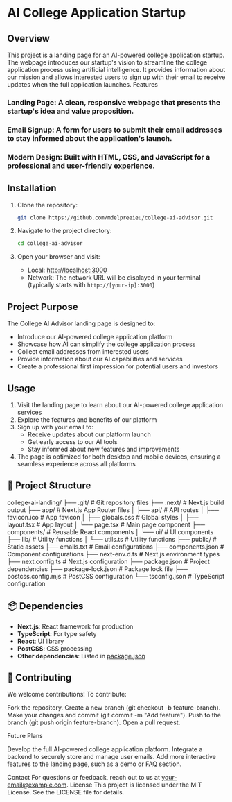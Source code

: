 # AI College Application Startup
## Overview
This project is a landing page for an AI-powered college application startup. The webpage introduces our startup's vision to streamline the college application process using artificial intelligence. It provides information about our mission and allows interested users to sign up with their email to receive updates when the full application launches.
Features

### Landing Page: A clean, responsive webpage that presents the startup's idea and value proposition.

### Email Signup: A form for users to submit their email addresses to stay informed about the application's launch.

### Modern Design: Built with HTML, CSS, and JavaScript for a professional and user-friendly experience.

## Installation

1. Clone the repository:
   ```bash
   git clone https://github.com/mdelpreeieu/college-ai-advisor.git
   ```

2. Navigate to the project directory:
   ```bash
   cd college-ai-advisor
   ```

3. Open your browser and visit:
   - Local: [http://localhost:3000](http://localhost:3000)
   - Network: The network URL will be displayed in your terminal (typically starts with `http://[your-ip]:3000`)

## Project Purpose

The College AI Advisor landing page is designed to:

- Introduce our AI-powered college application platform
- Showcase how AI can simplify the college application process
- Collect email addresses from interested users
- Provide information about our AI capabilities and services
- Create a professional first impression for potential users and investors

## Usage

1. Visit the landing page to learn about our AI-powered college application services
2. Explore the features and benefits of our platform
3. Sign up with your email to:
   - Receive updates about our platform launch
   - Get early access to our AI tools
   - Stay informed about new features and improvements
4. The page is optimized for both desktop and mobile devices, ensuring a seamless experience across all platforms

## 📁 Project Structure

college-ai-landing/
├── .git/                # Git repository files
├── .next/               # Next.js build output
├── app/                 # Next.js App Router files
│   ├── api/            # API routes
│   ├── favicon.ico     # App favicon
│   ├── globals.css     # Global styles
│   ├── layout.tsx      # App layout
│   └── page.tsx        # Main page component
├── components/         # Reusable React components
│   └── ui/            # UI components
├── lib/                # Utility functions
│   └── utils.ts       # Utility functions
├── public/            # Static assets
├── emails.txt         # Email configurations
├── components.json    # Component configurations
├── next-env.d.ts      # Next.js environment types
├── next.config.ts     # Next.js configuration
├── package.json       # Project dependencies
├── package-lock.json  # Package lock file
├── postcss.config.mjs # PostCSS configuration
└── tsconfig.json      # TypeScript configuration

## 📦 Dependencies

- **Next.js**: React framework for production
- **TypeScript**: For type safety
- **React**: UI library
- **PostCSS**: CSS processing
- **Other dependencies**: Listed in [package.json](cci:7://file:///c:/Users/mdelp/OneDrive/Desktop/Y3S2/Startupbootcamp/college-ai-landing/package.json:0:0-0:0)

## 🤝 Contributing

We welcome contributions! To contribute:

Fork the repository.
Create a new branch (git checkout -b feature-branch).
Make your changes and commit (git commit -m "Add feature").
Push to the branch (git push origin feature-branch).
Open a pull request.

Future Plans

Develop the full AI-powered college application platform.
Integrate a backend to securely store and manage user emails.
Add more interactive features to the landing page, such as a demo or FAQ section.

Contact
For questions or feedback, reach out to us at your-email@example.com.
License
This project is licensed under the MIT License. See the LICENSE file for details.
